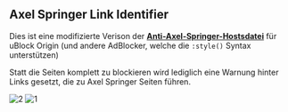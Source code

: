 ## Axel Springer Link Identifier

Dies ist eine modifizierte Verison der [**Anti-Axel-Springer-Hostsdatei**](https://github.com/autinerd/anti-axelspringer-hosts) für uBlock Origin (und andere AdBlocker, welche die `:style()` Syntax unterstützen)

Statt die Seiten komplett zu blockieren wird lediglich eine Warnung hinter Links gesetzt, die zu Axel Springer Seiten führen.

![2](https://user-images.githubusercontent.com/33904029/156937704-cc724d21-0634-4dbe-be3d-a7e8a856e38a.png)
![1](https://user-images.githubusercontent.com/33904029/156937706-4bb04e3d-5881-4f3b-9296-88bbbfa6c01a.png)
